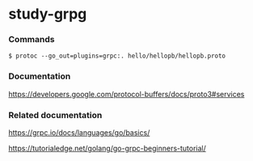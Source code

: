 # study-grpg

### Commands

```shell
$ protoc --go_out=plugins=grpc:. hello/hellopb/hellopb.proto
```

### Documentation
https://developers.google.com/protocol-buffers/docs/proto3#services

### Related documentation
https://grpc.io/docs/languages/go/basics/

https://tutorialedge.net/golang/go-grpc-beginners-tutorial/